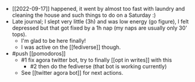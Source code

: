 - [[2022-09-17]] happened, it went by almost too fast with laundry and cleaning the house and such things to do on a Saturday :)
- Late journal; I slept very little (3h) and was low energy (go figure), I felt depressed but that got fixed by a 1h nap (my naps are usually only 30' tops).
  - I'm glad to be here finally!
  - I was active on the [[fediverse]] though.
- #push [[pomodoros]]
  - #1 fix agora twitter bot, try to finally [[opt in writes]] with this
    - #2 then do the fediverse (that bot is working currently)
  - See [[twitter agora bot]] for next actions.
